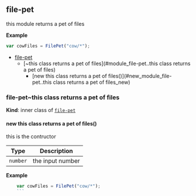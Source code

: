 <a name="module_file-pet"></a>
## file-pet
this module returns a pet of files

**Example**  
```js
var cowFiles = FilePet("cow/*");
```

* [file-pet](#module_file-pet)
  * [~this class returns a pet of files](#module_file-pet..this class returns a pet of files)
    * [new this class returns a pet of files()](#new_module_file-pet..this class returns a pet of files_new)

<a name="module_file-pet..this class returns a pet of files"></a>
### file-pet~this class returns a pet of files
**Kind**: inner class of <code>[file-pet](#module_file-pet)</code>  
<a name="new_module_file-pet..this class returns a pet of files_new"></a>
#### new this class returns a pet of files()
this is the contructor


| Type | Description |
| --- | --- |
| <code>number</code> | the input number |

**Example**  
```js
    var cowFiles = FilePet("cow/*");
    ```
    
